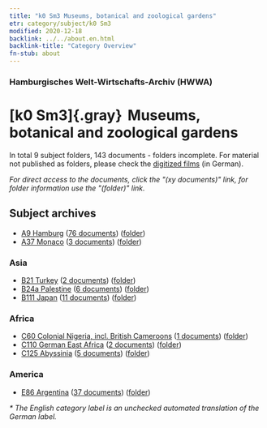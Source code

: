 ```yaml
---
title: "k0 Sm3 Museums, botanical and zoological gardens"
etr: category/subject/k0 Sm3
modified: 2020-12-18
backlink: ../../about.en.html
backlink-title: "Category Overview"
fn-stub: about
---
```


### Hamburgisches Welt-Wirtschafts-Archiv (HWWA)
# [k0 Sm3]{.gray}&#8201; Museums, botanical and zoological gardens&#160; 





In total 9 subject folders, 143 documents - folders incomplete.
For material not published as folders, please check the [digitized films](/film/h1_sh) (in German).

_For direct access to the documents, click the "(xy documents)" link, for folder information use the "(folder)" link._

## Subject archives


- [A9 Hamburg](../../../geo/about.en.html#A9) (<a href="https://dfg-viewer.de/show/?tx_dlf[id]=https://pm20.zbw.eu/mets/sh/1409xx/140905/1447xx/144754/public.mets.en.xml" target="_blank">76 documents</a>) ([folder](http://purl.org/pressemappe20/folder/sh/140905,144754))
- [A37 Monaco](../../../geo/about.en.html#A37) (<a href="https://dfg-viewer.de/show/?tx_dlf[id]=https://pm20.zbw.eu/mets/sh/1410xx/141013/1447xx/144754/public.mets.en.xml" target="_blank">3 documents</a>) ([folder](http://purl.org/pressemappe20/folder/sh/141013,144754))

### Asia

- [B21 Turkey](../../../geo/about.en.html#B21) (<a href="https://dfg-viewer.de/show/?tx_dlf[id]=https://pm20.zbw.eu/mets/sh/1411xx/141111/1447xx/144754/public.mets.en.xml" target="_blank">2 documents</a>) ([folder](http://purl.org/pressemappe20/folder/sh/141111,144754))
- [B24a Palestine](../../../geo/about.en.html#B24a) (<a href="https://dfg-viewer.de/show/?tx_dlf[id]=https://pm20.zbw.eu/mets/sh/1411xx/141115/1447xx/144754/public.mets.en.xml" target="_blank">6 documents</a>) ([folder](http://purl.org/pressemappe20/folder/sh/141115,144754))
- [B111 Japan](../../../geo/about.en.html#B111) (<a href="https://dfg-viewer.de/show/?tx_dlf[id]=https://pm20.zbw.eu/mets/sh/1412xx/141272/1447xx/144754/public.mets.en.xml" target="_blank">11 documents</a>) ([folder](http://purl.org/pressemappe20/folder/sh/141272,144754))

### Africa

- [C60 Colonial Nigeria, incl. British Cameroons](../../../geo/about.en.html#C60) (<a href="https://dfg-viewer.de/show/?tx_dlf[id]=https://pm20.zbw.eu/mets/sh/1414xx/141409/1447xx/144754/public.mets.en.xml" target="_blank">1 documents</a>) ([folder](http://purl.org/pressemappe20/folder/sh/141409,144754))
- [C110 German East Africa](../../../geo/about.en.html#C110) (<a href="https://dfg-viewer.de/show/?tx_dlf[id]=https://pm20.zbw.eu/mets/sh/1414xx/141471/1447xx/144754/public.mets.en.xml" target="_blank">2 documents</a>) ([folder](http://purl.org/pressemappe20/folder/sh/141471,144754))
- [C125 Abyssinia](../../../geo/about.en.html#C125) (<a href="https://dfg-viewer.de/show/?tx_dlf[id]=https://pm20.zbw.eu/mets/sh/1414xx/141482/1447xx/144754/public.mets.en.xml" target="_blank">5 documents</a>) ([folder](http://purl.org/pressemappe20/folder/sh/141482,144754))

### America

- [E86 Argentina](../../../geo/about.en.html#E86) (<a href="https://dfg-viewer.de/show/?tx_dlf[id]=https://pm20.zbw.eu/mets/sh/1416xx/141692/1447xx/144754/public.mets.en.xml" target="_blank">37 documents</a>) ([folder](http://purl.org/pressemappe20/folder/sh/141692,144754))


_* The English category label is an unchecked automated translation of the German label._


